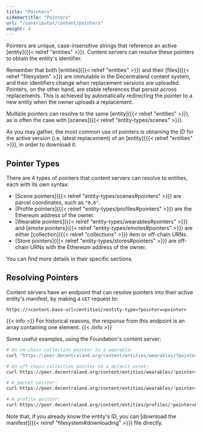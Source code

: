 ```yaml
---
title: "Pointers"
sidebartitle: "Pointers"
url: "/contributor/content/pointers"
weight: 4
---
```


Pointers are unique, case-insensitive strings that reference an active [entity]({{< relref "entities" >}}). Content servers can resolve these pointers to obtain the entity's identifier.

Remember that both [entities]({{< relref "entities" >}}) and their [files]({{< relref "filesystem" >}}) are immutable in the Decentraland content system, and their identifiers change when replacement versions are uploaded. Pointers, on the other hand, are stable references that persist across replacements. This is achieved by automatically redirecting the pointer to a new entity when the owner uploads a replacement.

Multiple pointers can resolve to the same [entity]({{< relref "entities" >}}), as is often the case with [scenes]({{< relref "entity-types/scenes" >}}).

As you may gather, the most common use of pointers is obtaining the ID for the active version (i.e. latest replacement) of an [entity]({{< relref "entities" >}}), in order to download it.

## Pointer Types

There are 4 types of pointers that content servers can resolve to entities, each with its own syntax:

- [Scene pointers]({{< relref "entity-types/scenes#pointers" >}}) are parcel coordinates, such as `"0,0"`.
- [Profile pointers]({{< relref "entity-types/profiles#pointers" >}}) are the Ethereum address of the owner.
- [Wearable pointers]({{< relref "entity-types/wearables#pointers" >}}) and [emote pointers]({{< relref "entity-types/emotes#pointers" >}}) are either [collection]({{< relref "collections" >}}) item or off-chain URNs.
- [Store pointers]({{< relref "entity-types/stores#pointers" >}}) are off-chain URNs with the Ethereum address of the owner.

You can find more details in their specific sections.

## Resolving Pointers

Content servers have an endpoint that can resolve pointers into their active entity's manifest, by making a `GET` request to:

```
https://<content-base-url>/entities/<entity-type>?pointer=<pointer>
```

{{< info >}}
For historical reasons, the response from this endpoint is an array containing one element.
{{< /info >}}

Some useful examples, using the Foundation's content server:

```bash
# An on-chain collection pointer to a wearable:
curl "https://peer.decentraland.org/content/entities/wearables/?pointer=urn:decentraland:matic:collections-v2:0x30517529cb5c16f686c6d0b48faae5d250d43005:0"

# An off-chain collection pointer to a default asset:
curl https://peer.decentraland.org/content/entities/wearables/?pointer=urn:decentraland:off-chain:base-avatars:BaseFemale

# A parcel pointer:
curl https://peer.decentraland.org/content/entities/wearables/?pointer=0,0

# A profile pointer:
curl https://peer.decentraland.org/content/entities/profiles/?pointer=0xe2c2b80ca5ad868f4b30fa83cca2bf12cc95b4fe
```

Note that, if you already know the entity's ID, you can [download the manifest]({{< relref "filesystem#downloading" >}}) file directly.